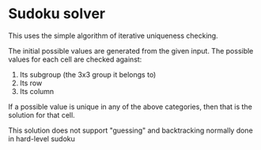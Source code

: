 # Sudoku solver

This uses the simple algorithm of iterative uniqueness checking.

The initial possible values are generated from the given input.
The possible values for each cell are checked against:

1. Its subgroup (the 3x3 group it belongs to)
2. Its row
3. Its column

If a possible value is unique in any of the above categories, then that is the solution for that cell.


This solution does not support "guessing" and backtracking normally done in hard-level sudoku
